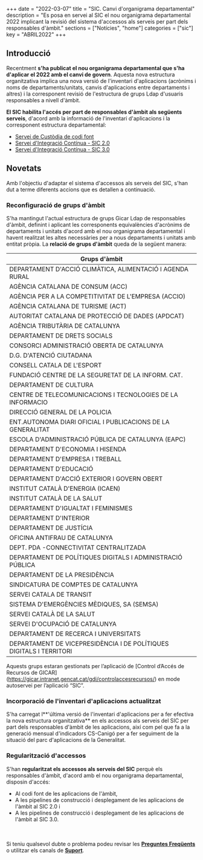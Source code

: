 +++
date        = "2022-03-07"
title       = "SIC. Canvi d'organigrama departamental"
description = "Es posa en servei al SIC el nou organigrama departamental 2022 implicant la revisió del sistema d'accessos als serveis per part dels responsables d'àmbit."
sections    = ["Notícies", "home"]
categories  = ["sic"]
key         = "ABRIL2022"
+++

## Introducció

Recentment **s'ha publicat el nou organigrama departamental que s'ha d'aplicar el 2022 amb el canvi de govern**.
Aquesta nova estructura organitzativa implica una nova versió de l'inventari d'aplicacions (acrònims i noms de
departaments/unitats, canvis d'aplicacions entre departaments i altres) i la corresponent revisió de l'estructura
de grups Ldap d'usuaris responsables a nivell d'àmbit.

**El SIC habilita l'accés per part de responsables d'àmbit als següents serveis**, d'acord amb la informació de
l'inventari d'aplicacions i la corresponent estructura departamental:

- [Servei de Custòdia de codi font](/plataformes/sic/serveis/sic30-serveis/scm/)
- [Servei d'Integració Contínua - SIC 2.0](/plataformes/sic/serveis/sic20-serveis/ci/)
- [Servei d'Integració Contínua - SIC 3.0](/plataformes/sic/serveis/sic30-serveis/ci/)

## Novetats

Amb l'objectiu d'adaptar el sistema d'accessos als serveis del SIC, s'han dut a terme diferents accions que es detallen
a continuació.

### Reconfiguració de grups d'àmbit

S'ha mantingut l'actual estructura de grups Gicar Ldap de responsables d'àmbit, definint i aplicant les corresponents
equivalències d'acrònims de departaments i unitats d'acord amb el nou organigrama departamental i havent realitzat les altes
necessàries per a nous departaments i unitats amb entitat pròpia. La **relació de grups d'àmbit** queda de la següent manera:

|Grups d'àmbit|
|-------|
|DEPARTAMENT D'ACCIÓ CLIMÀTICA, ALIMENTACIÓ I AGENDA RURAL|
|AGÈNCIA CATALANA DE CONSUM (ACC)|
|AGÈNCIA PER A LA COMPETITIVITAT DE L'EMPRESA (ACCIO)|
|AGÈNCIA CATALANA DE TURISME (ACT)|
|AUTORITAT CATALANA DE PROTECCIÓ DE DADES (APDCAT)|
|AGÈNCIA TRIBUTÀRIA DE CATALUNYA|
|DEPARTAMENT DE DRETS SOCIALS|
|CONSORCI ADMINISTRACIÓ OBERTA DE CATALUNYA|
|D.G. D'ATENCIÓ CIUTADANA|
|CONSELL CATALA DE L'ESPORT|
|FUNDACIÓ CENTRE DE LA SEGURETAT DE LA INFORM. CAT.|
|DEPARTAMENT DE CULTURA|
|CENTRE DE TELECOMUNICACIONS I TECNOLOGIES DE LA INFORMACIO|
|DIRECCIÓ GENERAL DE LA POLICIA|
|ENT.AUTONOMA DIARI OFICIAL I PUBLICACIONS DE LA GENERALITAT|
|ESCOLA D'ADMINISTRACIÓ PÚBLICA DE CATALUNYA (EAPC)|
|DEPARTAMENT D'ECONOMIA I HISENDA|
|DEPARTAMENT D'EMPRESA I TREBALL|
|DEPARTAMENT D'EDUCACIÓ|
|DEPARTAMENT D'ACCIÓ EXTERIOR I GOVERN OBERT|
|INSTITUT CATALÀ D'ENERGIA (ICAEN)|
|INSTITUT CATALÀ DE LA SALUT|
|DEPARTAMENT D'IGUALTAT I FEMINISMES|
|DEPARTAMENT D'INTERIOR|
|DEPARTAMENT DE JUSTÍCIA|
|OFICINA ANTIFRAU DE CATALUNYA|
|DEPT. PDA -CONNECTIVITAT CENTRALITZADA|
|DEPARTAMENT DE POLÍTIQUES DIGITALS I ADMINISTRACIÓ PÚBLICA|
|DEPARTAMENT DE LA PRESIDÈNCIA|
|SINDICATURA DE COMPTES DE CATALUNYA|
|SERVEI CATALA DE TRANSIT|
|SISTEMA D'EMERGÈNCIES MÈDIQUES, SA (SEMSA)|
|SERVEI CATALÀ DE LA SALUT|
|SERVEI D'OCUPACIÓ DE CATALUNYA|
|DEPARTAMENT DE RECERCA I UNIVERSITATS|
|DEPARTAMENT DE VICEPRESIDÈNCIA I DE POLÍTIQUES DIGITALS I TERRITORI|

Aquests grups estaran gestionats per l’aplicació de [Control d’Accés de Recursos de GICAR]
(https://gicar.intranet.gencat.cat/gdi/controlaccesrecursos/) en mode autoservei per l’aplicació “SIC”.

### Incorporació de l'inventari d'aplicacions actualitzat

S'ha carregat l**'última versió de l'inventari d'aplicacions per a fer efectiva la nova estructura organitzativa** en els
accessos als serveis del SIC per part dels responsables d'àmbit de les aplicacions, així com pel que fa a la generació
mensual d'indicadors CS-Canigó per a fer seguiment de la situació del parc d'aplicacions de la Generalitat.

### Regularització d'accessos

S'han **regularitzat els accessos als serveis del SIC** perquè els responsables d'àmbit, d'acord amb el nou organigrama
departamental, disposin d'accés:

- Al codi font de les aplicacions de l'àmbit,
- A les pipelines de construcció i desplegament de les aplicacions de l'àmbit al SIC 2.0 i
- A les pipelines de construcció i desplegament de les aplicacions de l'àmbit al SIC 3.0.


<br/><br/>
Si teniu qualsevol dubte o problema podeu revisar les [**Preguntes Freqüents**](/sic/faq) o utilitzar els canals de [**Suport**](/sic/suport).